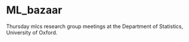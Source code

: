 # ML_bazaar
Thursday mlcs research group meetings at the Department of Statistics, University of Oxford.
